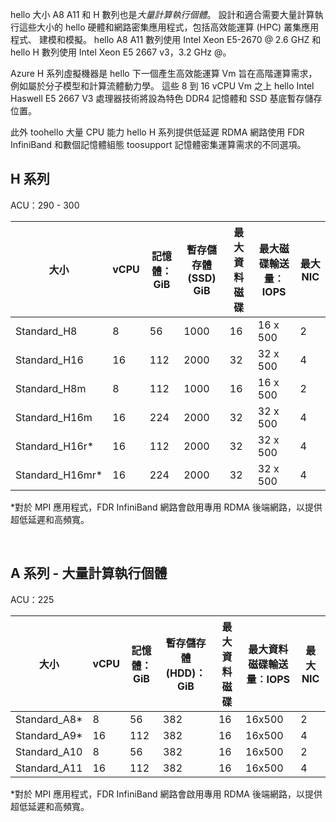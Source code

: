 <!-- A-series - compute-intensive instances, H-series -->

hello 大小 A8 A11 和 H 數列也是*大量計算執行個體*。 設計和適合需要大量計算執行這些大小的 hello 硬體和網路密集應用程式，包括高效能運算 (HPC) 叢集應用程式、 建模和模擬。 hello A8 A11 數列使用 Intel Xeon E5-2670 @ 2.6 GHZ 和 hello H 數列使用 Intel Xeon E5 2667 v3，3.2 GHz @。 

Azure H 系列虛擬機器是 hello 下一個產生高效能運算 Vm 旨在高階運算需求，例如屬於分子模型和計算流體動力學。 這些 8 到 16 vCPU Vm 之上 hello Intel Haswell E5 2667 V3 處理器技術將設為特色 DDR4 記憶體和 SSD 基底暫存儲存位置。 

此外 toohello 大量 CPU 能力 hello H 系列提供低延遲 RDMA 網路使用 FDR InfiniBand 和數個記憶體組態 toosupport 記憶體密集運算需求的不同選項。



## <a name="h-series"></a>H 系列

ACU：290 - 300

| 大小 | vCPU | 記憶體：GiB | 暫存儲存體 (SSD) GiB | 最大資料磁碟 | 最大磁碟輸送量︰IOPS | 最大 NIC |
| --- | --- | --- | --- | --- | --- | --- |
| Standard_H8 |8 |56 |1000 |16 |16 x 500 |2  |
| Standard_H16 |16 |112 |2000 |32 |32 x 500 |4 |
| Standard_H8m |8 |112 |1000 |16 |16 x 500 |2  |
| Standard_H16m |16 |224 |2000 |32 |32 x 500 |4  |
| Standard_H16r* |16 |112 |2000 |32 |32 x 500 |4  |
| Standard_H16mr* |16 |224 |2000 |32 |32 x 500 |4 |

*對於 MPI 應用程式，FDR InfiniBand 網路會啟用專用 RDMA 後端網路，以提供超低延遲和高頻寬。

<br>



## <a name="a-series---compute-intensive-instances"></a>A 系列 - 大量計算執行個體

ACU：225

| 大小 | vCPU | 記憶體：GiB | 暫存儲存體 (HDD)：GiB | 最大資料磁碟 | 最大資料磁碟輸送量︰IOPS | 最大 NIC|
| --- | --- | --- | --- | --- | --- | --- |
| Standard_A8* |8 |56 |382 |16 |16x500 |2 |
| Standard_A9* |16 |112 |382 |16 |16x500 |4 |
| Standard_A10 |8 |56 |382 |16 |16x500 |2  |
| Standard_A11 |16 |112 |382 |16 |16x500 |4 |

*對於 MPI 應用程式，FDR InfiniBand 網路會啟用專用 RDMA 後端網路，以提供超低延遲和高頻寬。

<br>



